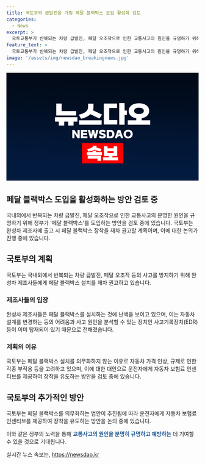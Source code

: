 ```yaml
---
title: 국토부의 급발진을 가릴 페달 블랙박스 도입 활성화 검토
categories:
  - News
excerpt: >
  국토교통부가 반복되는 차량 급발진, 페달 오조작으로 인한 교통사고의 원인을 규명하기 위해 페달 블랙박스 도입을 적극 검토하고 있습니다. 국내외 완성차 제조사에 출고 시 페달 블랙박스 장착을 재차 권고할 계획이며, 미국에서 페달 블랙박스를 설치하는 운전자에게 보험료 인센티브를 제공한 사례를 모색하고 있습니다. 이에 대한 관련 법안이 정치권에서도 추진 중에 있습니다.
feature_text: >
  국토교통부가 반복되는 차량 급발진, 페달 오조작으로 인한 교통사고의 원인을 규명하기 위해 페달 블랙박스 도입을 적극 검토하고 있습니다. 국내외 완성차 제조사에 출고 시 페달 블랙박스 장착을 재차 권고할 계획이며, 미국에서 페달 블랙박스를 설치하는 운전자에게 보험료 인센티브를 제공한 사례를 모색하고 있습니다. 이에 대한 관련 법안이 정치권에서도 추진 중에 있습니다.
image: '/assets/img/newsdao_breakingnews.jpg'
---
```


<p><img src="/assets/img/newsdao_breakingnews.jpg" alt="bookingtag 속보" /></p>

<h2>페달 블랙박스 도입을 활성화하는 방안 검토 중</h2>

<p data-ke-size="size16">국내외에서 반복되는 차량 급발진, 페달 오조작으로 인한 교통사고의 분명한 원인을 규명하기 위해 정부가 '페달 블랙박스'를 도입하는 방안을 검토 중에 있습니다. 국토부는 완성차 제조사에 출고 시 페달 블랙박스 장착을 재차 권고할 계획이며, 이에 대한 논의가 진행 중에 있습니다.</p>

<h2 data-ke-size="size26">국토부의 계획</h2>

<p>국토부는 국내외에서 반복되는 차량 급발진, 페달 오조작 등의 사고를 방지하기 위해 완성차 제조사들에게 페달 블랙박스 설치를 재차 권고하고 있습니다.</p>

<h3>제조사들의 입장</h3>

<p>완성차 제조사들은 페달 블랙박스를 설치하는 것에 난색을 보이고 있으며, 이는 자동차 설계를 변경하는 등의 어려움과 사고 원인을 분석할 수 있는 장치인 사고기록장치(EDR) 등이 이미 탑재되어 있기 때문으로 전해졌습니다.</p>

<h3>계획의 이유</h3>

<p>국토부는 페달 블랙박스 설치를 의무화하지 않는 이유로 자동차 가격 인상, 규제로 인한 각종 부작용 등을 고려하고 있으며, 이에 대한 대안으로 운전자에게 자동차 보험료 인센티브를 제공하여 장착을 유도하는 방안을 검토 중에 있습니다.</p>

<h2 data-ke-size="size26">국토부의 추가적인 방안</h2>

<p>국토부는 페달 블랙박스를 의무화하는 법안이 추진됨에 따라 운전자에게 자동차 보험료 인센티브를 제공하여 장착을 유도하는 방안을 논의 중에 있습니다.</p>

<p>이와 같은 정부의 노력을 통해 <b><span style="color: #1a5490;">교통사고의 원인을 분명히 규명하고 예방하는</span></b> 데 기여할 수 있을 것으로 기대됩니다.</p>
실시간 뉴스 속보는, <a href="https://newsdao.kr" rel="dofollow">https://newsdao.kr</a>


